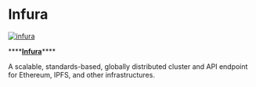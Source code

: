 # Infura

[![infura](https://ethereum.consensys.net/hs-fs/hubfs/infura.png?width=500&name=infura.png)](http://bit.ly/infura-devportal)

\*\*\*\*[**Infura**](https://infura.io/?utm_source=devportal)\*\*\*\*

A scalable, standards-based, globally distributed cluster and API endpoint for Ethereum, IPFS, and other infrastructures.

